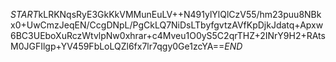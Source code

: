 $START$kLRKNqsRyE3GkKkVMMunEuLV++N491ylYlQlCzV55/hm23puu8NBkx0+UwCmzJeqEN/CcgDNpL/PgCkLQ7NiDsLTbyfgvtzAVfKpDjkJdatq+Apxw6BC3UEboXuRczWtvlpNw0xhrar+c4Mveu1O0yS5C2qrTHZ+2INrY9H2+RAtsM0JGFIlgp+YV459FbLoLQZl6fx7lr7qgy0Ge1zcYA==$END$